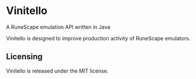 Vinitello
===========
A RuneScape emulation API written in Java

Vinitello is designed to improve production activity of RuneScape emulators.

Licensing
----------
Vinitello is released under the MIT license.